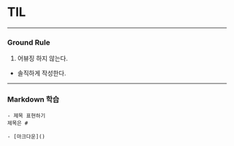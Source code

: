 # TIL

---
### Ground Rule

1. 어뷰징 하지 않는다.
  - 솔직하게 작성한다.


---

  ### Markdown 학습
    - 제목 표현하기
    제목은 #
    
    - [마크다운]()

